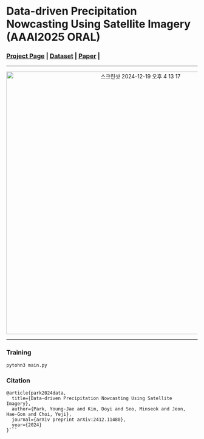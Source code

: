 # Data-driven Precipitation Nowcasting Using Satellite Imagery (AAAI2025 ORAL)
### [Project Page](-) | [Dataset](https://drive.google.com/drive/folders/1VkOtALaj5cqTFkNy5NvXKE4z83elijOh?usp=drive_link) | [Paper](https://arxiv.org/abs/2412.11480) | 

---
<p align="center">
<img width="691" alt="스크린샷 2024-12-19 오후 4 13 17" src="https://github.com/user-attachments/assets/e4b4d125-2086-4ef8-a92e-ef5f900e13d7" />

</p>


---

### Training
```
pytohn3 main.py
```


### Citation

```
@article{park2024data,
  title={Data-driven Precipitation Nowcasting Using Satellite Imagery},
  author={Park, Young-Jae and Kim, Doyi and Seo, Minseok and Jeon, Hae-Gon and Choi, Yeji},
  journal={arXiv preprint arXiv:2412.11480},
  year={2024}
}```
